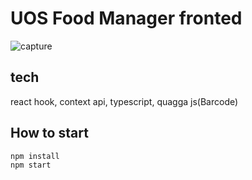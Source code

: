 # UOS Food Manager fronted

![capture](/public/thumb.jpg)

## tech

react hook, context api, typescript, quagga js(Barcode)

## How to start

```sh
npm install
npm start
```
